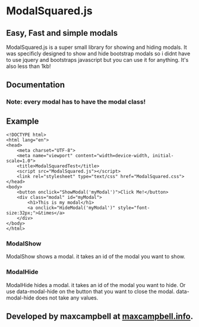# ModalSquared.js
## Easy, Fast and simple modals
ModalSquared.js is a super small library for showing and hiding modals. It was specificly designed to show and hide bootstrap modals so i didnt have to use jquery and bootstraps javascript but you can use it for anything. It's also less than 1kb!
## Documentation
### Note: every modal has to have the modal class!
## Example
```
<!DOCTYPE html>
<html lang="en">
<head>
    <meta charset="UTF-8">
    <meta name="viewport" content="width=device-width, initial-scale=1.0">
    <title>ModalSquaredTest</title>
    <script src="ModalSquared.js"></script>
    <link rel="stylesheet" type="text/css" href="ModalSquared.css">
</head>
<body>
    <button onclick="ShowModal('myModal')">Click Me!</button>
    <div class="modal" id="myModal">
        <h1>This is my modal</h1>
        <a onclick="HideModal('myModal')" style="font-size:32px;">&times</a>
    </div>
</body>
</html>
```
### ModalShow
ModalShow shows a modal. it takes an id of the modal you want to show.
### ModalHide
ModalHide hides a modal. it takes an id of the modal you want to hide. Or use data-modal-hide on the button that you want to close the modal. data-modal-hide does not take any values.


## Developed by maxcampbell at [maxcampbell.info](http://maxcampbell.info/).

